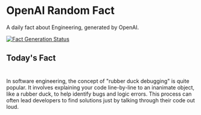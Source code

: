 
# OpenAI Random Fact
A daily fact about Engineering, generated by OpenAI.

[![Fact Generation Status](https://github.com/MarioVidoni/openai-daily-fact/actions/workflows/main.yml/badge.svg)](https://github.com/MarioVidoni/openai-daily-fact/actions/workflows/main.yml)

## Today's Fact
# 
In software engineering, the concept of "rubber duck debugging" is quite popular. It involves explaining your code line-by-line to an inanimate object, like a rubber duck, to help identify bugs and logic errors. This process can often lead developers to find solutions just by talking through their code out loud.